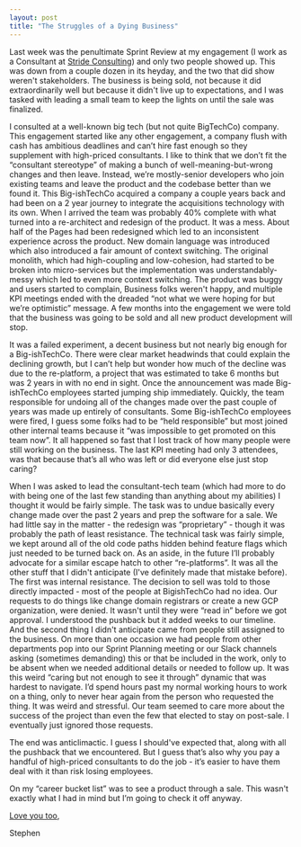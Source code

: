 ```yaml
---
layout: post
title: "The Struggles of a Dying Business"
---
```


Last week was the penultimate Sprint Review at my engagement (I work as a Consultant at [Stride Consulting](https://stridenyc.com)) 
and only two people showed up. This was down from a couple dozen in its heyday, and the two that did show weren't 
stakeholders. The business is being sold, not because it did extraordinarily well but because it didn't live up 
to expectations, and I was tasked with leading a small team to keep the lights on until the sale was finalized.

I consulted at a well-known big tech (but not quite BigTechCo) company. This engagement started like any other 
engagement, a company flush with cash has ambitious deadlines and can’t hire fast enough so they supplement with 
high-priced consultants. I like to think that we don’t fit the “consultant stereotype” of making a bunch of 
well-meaning-but-wrong changes and then leave. Instead, we’re mostly-senior developers who join existing teams 
and leave the product and the codebase better than we found it. This Big-ishTechCo acquired a company a couple 
years back and had been on a 2 year journey to integrate the acquisitions technology with its own. When I arrived 
the team was probably 40% complete with what turned into a re-architect and redesign of the product. It was a mess. 
About half of the Pages had been redesigned which led to an inconsistent experience across the product. New domain 
language was introduced which also introduced a fair amount of context switching. The original monolith, which had 
high-coupling and low-cohesion, had started to be broken into micro-services but the implementation was 
understandably-messy which led to even more context switching. The product was buggy and users started to complain, 
Business folks weren't happy, and multiple KPI meetings ended with the dreaded “not what we were hoping for but 
we’re optimistic” message. A few months into the engagement we were told that the business was going to be sold and 
all new product development will stop.

It was a failed experiment, a decent business but not nearly big enough for a Big-ishTechCo. There were clear market 
headwinds that could explain the declining growth, but I can’t help but wonder how much of the decline was due to the 
re-platform, a project that was estimated to take 6 months but was 2 years in with no end in sight. Once the 
announcement was made Big-ishTechCo employees started jumping ship immediately. Quickly, the team responsible for 
undoing all of the changes made over the past couple of years was made up entirely of consultants. Some Big-ishTechCo 
employees were fired, I guess some folks had to be “held responsible” but most joined other internal teams because it 
“was impossible to get promoted on this team now”. It all happened so fast that I lost track of how many people were 
still working on the business. The last KPI meeting had only 3 attendees, was that because that’s all who was left or 
did everyone else just stop caring? 

When I was asked to lead the consultant-tech team (which had more to do with being one of the last few standing than 
anything about my abilities) I thought it would be fairly simple. The task was to undue basically every change made 
over the past 2 years and prep the software for a sale. We had little say in the matter - the redesign was 
“proprietary” - though it was probably the path of least resistance. The technical task was fairly simple, we kept 
around all of the old code paths hidden behind feature flags which just needed to be turned back on. As an aside, in 
the future I’ll probably advocate for a similar escape hatch to other “re-platforms”. It was all the other stuff that 
I didn't anticipate (I've definitely made that mistake before). The first was internal resistance. The decision to sell 
was told to those directly impacted - most of the people at BigishTechCo had no idea. Our requests to do things like 
change domain registrars or create a new GCP organization, were denied. It wasn't until they were “read in” before we 
got approval. I understood the pushback but it added weeks to our timeline. And the second thing I didn't anticipate 
came from people still assigned to the business. On more than one occasion we had people from other departments pop into 
our Sprint Planning meeting or our Slack channels asking (sometimes demanding) this or that be included in the work, 
only to be absent when we needed additional details or needed to follow up. It was this weird “caring but not enough to 
see it through” dynamic that was hardest to navigate. I’d spend hours past my normal working hours to work on a thing, 
only to never hear again from the person who requested the thing. It was weird and stressful. Our team seemed to care 
more about the success of the project than even the few that elected to stay on post-sale. I eventually just ignored 
those requests.

The end was anticlimactic. I guess I should've expected that, along with all the pushback that we encountered. But I 
guess that’s also why you pay a handful of high-priced consultants to do the job - it’s easier to have them deal with it 
than risk losing employees. 

On my “career bucket list” was to see a product through a sale. This wasn't exactly what I had in mind but I’m going to 
check it off anyway.

[Love you too](https://twitter.com/AlabamaFTBL/status/1425592614686838789?ref_src=twsrc%5Etfw%7Ctwcamp%5Etweetembed%7Ctwterm%5E1425592614686838789%7Ctwgr%5E%7Ctwcon%5Es1_&ref_url=https%3A%2F%2Ffansided.com%2F2021%2F08%2F12%2Fernie-johnson-speech-alabama-football%2F),

Stephen

